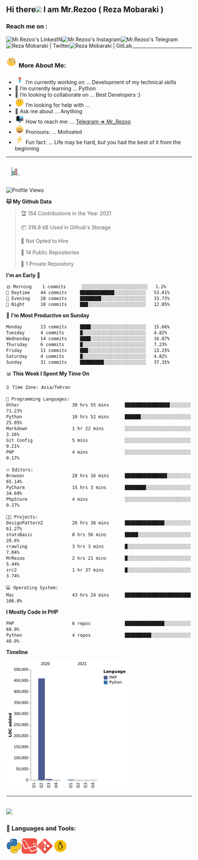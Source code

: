 ## Hi there<img src="https://media.giphy.com/media/hvRJCLFzcasrR4ia7z/giphy.gif" width="25px"> I am Mr.Rezoo ( Reza Mobaraki )

### Reach me on : 

<a href="https://www.linkedin.com/in/reza-mobaraki/">
  <img align="left" alt="Mr.Rezoo's LinkedIN" src="https://img.shields.io/badge/LinkedIn-0077B5?style=for-the-badge&logo=linkedin&logoColor=white" />
</a>
<a href="https://www.instagram.com/mr.rezoo/">
  <img align="left" alt="Mr.Rezoo's Instagram" src="https://img.shields.io/badge/Instagram-E4405F?style=for-the-badge&logo=instagram&logoColor=white" />
</a>
<a href="https://t.me/MR_Rezoo">
  <img align="left" alt="Mr.Rezoo's Telegram" src="https://img.shields.io/badge/Telegram-2CA5E0?style=for-the-badge&logo=telegram&logoColor=white" />
</a>
<a href="https://twitter.com/Mr_Rezoo">
  <img align="left" alt="Reza Mobaraki | Twitter" src="https://img.shields.io/badge/Twitter-1DA1F2?style=for-the-badge&logo=twitter&logoColor=white" />
</a>
<a href="https://gitlab.com/Mr.Rezoo">
  <img align="left" alt="Reza Mobaraki | GitLab" src="https://img.shields.io/badge/GitLab-330F63?style=for-the-badge&logo=gitlab&logoColor=white" />
</a>

<br/>

---

### <img src="assets/images/emoji/face-with-monocle.gif" width="30px">  More About Me:

- <img src="assets/images/emoji/Dart_WIN-1.gif-1.gif" width="25px"> I’m currently working on ... Development of my technical skills
- 🌱 I’m currently learning ... Python
- 👯 I’m looking to collaborate on ... Best Developers :)
- <img src="assets/images/emoji/thinking-face-1.gif" width="25px"> I’m looking for help with ... 
- 💬 Ask me about ... Anything
- <img src="assets/images/emoji/open-mailbox-with-raised-flag.gif" width="25px"> How to reach me: ... [Telegram => Mr_Rezoo](https://t.me/MR_Rezoo)
- <img src="assets/images/emoji/grinning-face-with-smiling-eyes.gif" width="25px"> Pronouns: ... Motivated
- <img src="assets/images/emoji/High-Voltage.gif" width="25px"> Fun fact: ... Life may be hard, but you had the best of it from the beginning

---





[comment]: <> (<p align="center">)

[comment]: <> (<img src="https://github-readme-stats.vercel.app/api?username=MrRezoo&show_icons=true&theme=default" alt="MrRezoo" />)

<img src="assets/images/logo/business-graph.gif" width="50px">

<!--START_SECTION:waka-->
![Profile Views](http://img.shields.io/badge/Profile%20Views-120-blue)

**🐱 My Github Data** 

> 🏆 154 Contributions in the Year 2021
 > 
> 📦 318.8 kB Used in Github's Storage 
 > 
> 🚫 Not Opted to Hire
 > 
> 📜 14 Public Repositories 
 > 
> 🔑 1 Private Repository 
 > 
**I'm an Early 🐤** 

```text
🌞 Morning    1 commits      ░░░░░░░░░░░░░░░░░░░░░░░░░   1.2% 
🌆 Daytime    44 commits     █████████████░░░░░░░░░░░░   53.01% 
🌃 Evening    28 commits     ████████░░░░░░░░░░░░░░░░░   33.73% 
🌙 Night      10 commits     ███░░░░░░░░░░░░░░░░░░░░░░   12.05%

```
📅 **I'm Most Productive on Sunday** 

```text
Monday       13 commits     ████░░░░░░░░░░░░░░░░░░░░░   15.66% 
Tuesday      4 commits      █░░░░░░░░░░░░░░░░░░░░░░░░   4.82% 
Wednesday    14 commits     ████░░░░░░░░░░░░░░░░░░░░░   16.87% 
Thursday     6 commits      █░░░░░░░░░░░░░░░░░░░░░░░░   7.23% 
Friday       11 commits     ███░░░░░░░░░░░░░░░░░░░░░░   13.25% 
Saturday     4 commits      █░░░░░░░░░░░░░░░░░░░░░░░░   4.82% 
Sunday       31 commits     █████████░░░░░░░░░░░░░░░░   37.35%

```


📊 **This Week I Spent My Time On** 

```text
⌚︎ Time Zone: Asia/Tehran

💬 Programming Languages: 
Other                    30 hrs 55 mins      █████████████████░░░░░░░░   71.23% 
Python                   10 hrs 52 mins      ██████░░░░░░░░░░░░░░░░░░░   25.05% 
Markdown                 1 hr 22 mins        ░░░░░░░░░░░░░░░░░░░░░░░░░   3.16% 
Git Config               5 mins              ░░░░░░░░░░░░░░░░░░░░░░░░░   0.21% 
PHP                      4 mins              ░░░░░░░░░░░░░░░░░░░░░░░░░   0.17%

🔥 Editors: 
Browser                  28 hrs 16 mins      ████████████████░░░░░░░░░   65.14% 
PyCharm                  15 hrs 3 mins       ████████░░░░░░░░░░░░░░░░░   34.69% 
PhpStorm                 4 mins              ░░░░░░░░░░░░░░░░░░░░░░░░░   0.17%

🐱‍💻 Projects: 
DesignPattern2           26 hrs 36 mins      ███████████████░░░░░░░░░░   61.27% 
statsBasic               8 hrs 56 mins       █████░░░░░░░░░░░░░░░░░░░░   20.6% 
crawling                 3 hrs 3 mins        █░░░░░░░░░░░░░░░░░░░░░░░░   7.04% 
MrRezoo                  2 hrs 21 mins       █░░░░░░░░░░░░░░░░░░░░░░░░   5.44% 
src2                     1 hr 37 mins        █░░░░░░░░░░░░░░░░░░░░░░░░   3.74%

💻 Operating System: 
Mac                      43 hrs 24 mins      █████████████████████████   100.0%

```

**I Mostly Code in PHP** 

```text
PHP                      6 repos             ███████████████░░░░░░░░░░   60.0% 
Python                   4 repos             ██████████░░░░░░░░░░░░░░░   40.0%

```


**Timeline**

![Chart not found](https://raw.githubusercontent.com/MrRezoo/MrRezoo/main/charts/bar_graph.png) 

<!--END_SECTION:waka-->

---
<a href="https://wakatime.com"><img src="https://wakatime.com/share/@ccdbd1d6-94c0-4c1a-a0e6-ba153c1fadcc/617deed8-722d-45d2-97fb-94a901031bb6.png" /></a>
---
  
### 🔨 Languages and Tools:
<p align="center">
<a href="https://www.python.org" target="_blank"><img align="left" alt="Python" height ="42px" src="assets/images/logo/iconfinder_267_Python_4518857.png"></a>
<a href="https://www.laravel.com" target="_blank"><img align="left" alt="Laravel" height ="42px" src="assets/images/logo/laravel-logo-pngrepo-com.png"></a>
<a href="https://git-scm.com" target="_blank"><img align="left" alt="Git" height ="42px" src="assets/images/logo/iconfinder_social_media_social_media_logo_git_2993773.png"></a>
<a href="https://www.linux.org" target="_blank"><img align="left" alt="Linux" height ="42px" src="assets/images/logo/iconfinder_linux-server-system-platform-os-computer-penguin_652577.png"></a>

